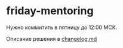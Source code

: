 # friday-mentoring

Нужно коммитить в пятницу до 12:00 МСК.

Описание решения в [changelog.md](./changelog.md)